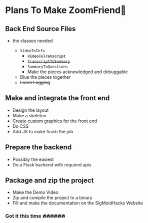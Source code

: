 # Plans To Make ZoomFriend🤝

## Back End Source Files
* the classes needed 

    * `VideoToInfo`
        * <del>`VideoToTranscript`
        * <del>`TranscriptToSummary`
        * `SummaryToQuestions`
        * Make the pieces acknowledged and debuggable
    * Blue the pieces together 
    * <del>Learn Logging
            
## Make and integrate the front end
* Design the layout
* Make a skeleton
* Create custom graphics for the front end
* Do CSS
* Add JS to make finish the job
## Prepare the backend
* Possibly the easiest
* Do a Flask backend with required apis
## Package and zip the project 
* Make the Demo Video
* Zip and compile the project to a binary
* Fill and make the documentation on the SigMoidHacks Website

### Got it this time 🔥🔥🔥🔥🔥🔥
